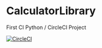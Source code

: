 # CalculatorLibrary
First CI Python / CircleCI Project

[![CircleCI](https://circleci.com/github.com/alexdlle/CalculatorLibrary.svg?style=svg&circle-token=714fad2cf2f947d43ffa1e9010b3b2031ce69139)](https://app.circleci.com/pipelines/github/alexdlle/CalculatorLibrary)